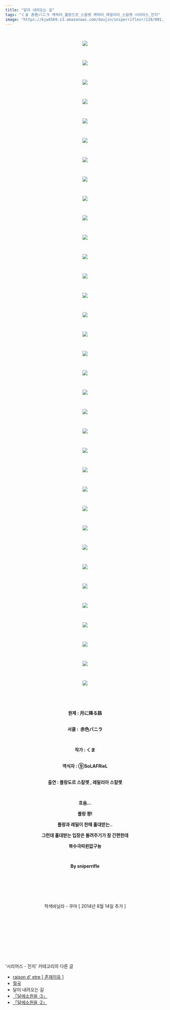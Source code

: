 ```yaml
---
title: "달이 내려오는 길"
tags: "くま 赤色バニラ 캐릭터_플랑드르_스칼렛 캐릭터_레밀리아_스칼렛 시리어스_진지"
image: "https://kjw4569.s3.amazonaws.com/doujin/sniperriflesr/118/001.jpg"
---
```

<div class="article">
<p style="TEXT-ALIGN: center"> </p>
<p style="TEXT-ALIGN: center"><img src="{{ site.imgserver3 }}/sniperriflesr/118/001.jpg"/></p>
<p style="TEXT-ALIGN: center"> </p>
<p style="TEXT-ALIGN: center"><img src="{{ site.imgserver3 }}/sniperriflesr/118/002.jpg"/></p>
<p style="TEXT-ALIGN: center"> </p>
<p style="TEXT-ALIGN: center"><img src="{{ site.imgserver3 }}/sniperriflesr/118/003.jpg"/></p>
<p style="TEXT-ALIGN: center"> </p>
<p style="TEXT-ALIGN: center"><img src="{{ site.imgserver3 }}/sniperriflesr/118/004.jpg"/></p>
<p style="TEXT-ALIGN: center"> </p>
<p style="TEXT-ALIGN: center"><img src="{{ site.imgserver3 }}/sniperriflesr/118/005.jpg"/></p>
<p style="TEXT-ALIGN: center"> </p>
<p style="TEXT-ALIGN: center"><img src="{{ site.imgserver3 }}/sniperriflesr/118/006.jpg"/></p>
<p style="TEXT-ALIGN: center"> </p>
<p style="TEXT-ALIGN: center"><img src="{{ site.imgserver3 }}/sniperriflesr/118/007.jpg"/></p>
<p style="TEXT-ALIGN: center"> </p>
<p style="TEXT-ALIGN: center"><img src="{{ site.imgserver3 }}/sniperriflesr/118/008.jpg"/></p>
<p style="TEXT-ALIGN: center"> </p>
<p style="TEXT-ALIGN: center"><img src="{{ site.imgserver3 }}/sniperriflesr/118/009.jpg"/></p>
<p style="TEXT-ALIGN: center"> </p>
<p style="TEXT-ALIGN: center"><img src="{{ site.imgserver3 }}/sniperriflesr/118/010.jpg"/></p>
<p style="TEXT-ALIGN: center"> </p>
<p style="TEXT-ALIGN: center"><img src="{{ site.imgserver3 }}/sniperriflesr/118/011.jpg"/></p>
<p style="TEXT-ALIGN: center"> </p>
<p style="TEXT-ALIGN: center"><img src="{{ site.imgserver3 }}/sniperriflesr/118/012.jpg"/></p>
<p style="TEXT-ALIGN: center"> </p>
<p style="TEXT-ALIGN: center"><img src="{{ site.imgserver3 }}/sniperriflesr/118/013.jpg"/></p>
<p style="TEXT-ALIGN: center"> </p>
<p style="TEXT-ALIGN: center"><img src="{{ site.imgserver3 }}/sniperriflesr/118/014.jpg"/></p>
<p style="TEXT-ALIGN: center"> </p>
<p style="TEXT-ALIGN: center"><img src="{{ site.imgserver3 }}/sniperriflesr/118/015.jpg"/></p>
<p style="TEXT-ALIGN: center"> </p>
<p style="TEXT-ALIGN: center"><img src="{{ site.imgserver3 }}/sniperriflesr/118/016.jpg"/></p>
<p style="TEXT-ALIGN: center"> </p>
<p style="TEXT-ALIGN: center"><img src="{{ site.imgserver3 }}/sniperriflesr/118/017.jpg"/></p>
<p style="TEXT-ALIGN: center"> </p>
<p style="TEXT-ALIGN: center"><img src="{{ site.imgserver3 }}/sniperriflesr/118/018.jpg"/></p>
<p style="TEXT-ALIGN: center"> </p>
<p style="TEXT-ALIGN: center"><img src="{{ site.imgserver3 }}/sniperriflesr/118/019.jpg"/></p>
<p style="TEXT-ALIGN: center"> </p>
<p style="TEXT-ALIGN: center"><img src="{{ site.imgserver3 }}/sniperriflesr/118/020.jpg"/></p>
<p style="TEXT-ALIGN: center"> </p>
<p style="TEXT-ALIGN: center"><img src="{{ site.imgserver3 }}/sniperriflesr/118/021.jpg"/></p>
<p style="TEXT-ALIGN: center"> </p>
<p style="TEXT-ALIGN: center"><img src="{{ site.imgserver3 }}/sniperriflesr/118/022.jpg"/></p>
<p style="TEXT-ALIGN: center"> </p>
<p style="TEXT-ALIGN: center"><img src="{{ site.imgserver3 }}/sniperriflesr/118/023.jpg"/></p>
<p style="TEXT-ALIGN: center"> </p>
<p style="TEXT-ALIGN: center"><img src="{{ site.imgserver3 }}/sniperriflesr/118/024.jpg"/></p>
<p style="TEXT-ALIGN: center"> </p>
<p style="TEXT-ALIGN: center"><img src="{{ site.imgserver3 }}/sniperriflesr/118/025.jpg"/></p>
<p style="TEXT-ALIGN: center"> </p>
<p style="TEXT-ALIGN: center"><img src="{{ site.imgserver3 }}/sniperriflesr/118/026.jpg"/></p>
<p style="TEXT-ALIGN: center"> </p>
<p style="TEXT-ALIGN: center"><img src="{{ site.imgserver3 }}/sniperriflesr/118/027.jpg"/></p>
<p style="TEXT-ALIGN: center"> </p>
<p style="TEXT-ALIGN: center"><img src="{{ site.imgserver3 }}/sniperriflesr/118/028.jpg"/></p>
<p style="TEXT-ALIGN: center"> </p>
<p style="TEXT-ALIGN: center"><img src="{{ site.imgserver3 }}/sniperriflesr/118/029.jpg"/></p>
<p style="TEXT-ALIGN: center"> </p>
<p style="TEXT-ALIGN: center"><img src="{{ site.imgserver3 }}/sniperriflesr/118/030.jpg"/></p>
<p style="TEXT-ALIGN: center"> </p>
<p style="TEXT-ALIGN: center"><img src="{{ site.imgserver3 }}/sniperriflesr/118/031.jpg"/></p>
<p style="TEXT-ALIGN: center"> </p>
<p style="TEXT-ALIGN: center"><img src="{{ site.imgserver3 }}/sniperriflesr/118/032.jpg"/></p>
<p style="TEXT-ALIGN: center"> </p>
<p style="TEXT-ALIGN: center"><img src="{{ site.imgserver3 }}/sniperriflesr/118/033.jpg"/></p>
<p style="TEXT-ALIGN: center"> </p>
<p style="TEXT-ALIGN: center"><img src="{{ site.imgserver3 }}/sniperriflesr/118/034.jpg"/></p>
<p style="TEXT-ALIGN: center"> </p>
<p style="TEXT-ALIGN: center"> </p>
<p style="TEXT-ALIGN: center"><strong>원제 : 月に降る路</strong></p>
<p style="TEXT-ALIGN: center"><br/><strong>서클 : </strong><strong> 赤色バニラ</strong></p>
<p style="TEXT-ALIGN: center"><strong></strong> </p>
<p style="TEXT-ALIGN: center"><strong>작가 : くま</strong></p>
<p style="TEXT-ALIGN: center"><strong></strong><br/><strong>역식자 : ⑨SoLAFRieL </strong></p>
<p style="TEXT-ALIGN: center"><br/><strong>출연 : 플랑도르 스칼렛 , 레밀리아 스칼렛</strong></p>
<p style="TEXT-ALIGN: center"><strong></strong> </p>
<p style="TEXT-ALIGN: center"><strong>흐음...</strong></p>
<p style="TEXT-ALIGN: center"><strong>플랑 쾅!</strong></p>
<p style="TEXT-ALIGN: center"><strong>플랑과 레밀이 한때 홀대받는..</strong></p>
<p style="TEXT-ALIGN: center"><strong>그런데 홀대받는 입장은 돌려주기가 참 간편한데</strong></p>
<p style="TEXT-ALIGN: center"><strong>복수극따윈없구뇽</strong></p>
<p style="TEXT-ALIGN: center"><strong></strong> </p>
<p style="TEXT-ALIGN: center"><strong>By sniperrifle</strong></p>
<p style="TEXT-ALIGN: center"><strong></strong> </p>
<p style="TEXT-ALIGN: center"><strong></strong> </p>
<p style="TEXT-ALIGN: center"> </p>
<p style="TEXT-ALIGN: center">적색바닐라 - 쿠마 [ 2014년 8월 14일 추가 ]</p>
<p style="TEXT-ALIGN: center"> </p>
<p style="TEXT-ALIGN: center"> </p>
<p style="TEXT-ALIGN: center"> </p>
<p style="TEXT-ALIGN: center"> </p>
</div><br/>
<div class="another">
<p>'시리어스 - 진지' 카테고리의 다른 글</p>
<ul>
<li><a href="/sniperriflesr_124">raison d' etre [ 존재이유 ]</a></li>
<li><a href="/sniperriflesr_121">월곡</a></li>
<li>달이 내려오는 길</li>
<li><a href="/sniperriflesr_116">「달에소원을 ·3」</a></li>
<li><a href="/sniperriflesr_115">「달에소원을 ·2」</a></li>
</ul>
</div><br/>
<div class="comment" id="commentListBlock_118" style="display: none ">
</div><br/>
<br/>
<p id="refer"></p>
<br/>
